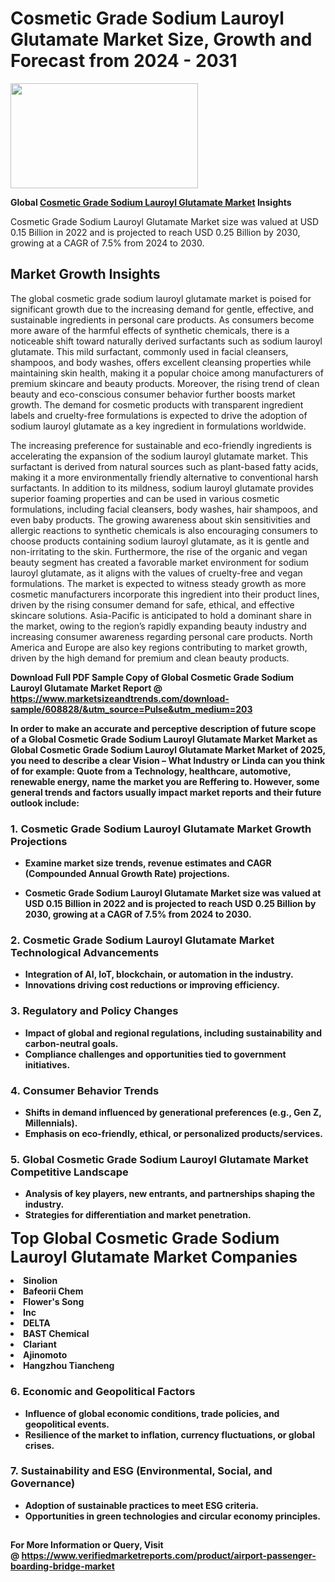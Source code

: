 <H1>Cosmetic Grade Sodium Lauroyl Glutamate Market Size, Growth and Forecast from 2024 - 2031</H1><img class="aligncenter size-medium wp-image-584254" src="https://thirdeyenews.in/wp-content/uploads/2024/09/Global-Market-Research-300x168.jpeg" alt="" width="300" height="168" /><p><strong>Global&nbsp;<a href="https://www.marketsizeandtrends.com/download-sample/608828/&amp;utm_source=Pulse&amp;utm_medium=203">Cosmetic Grade Sodium Lauroyl Glutamate Market</a> Insights</strong></p><p>Cosmetic Grade Sodium Lauroyl Glutamate Market size was valued at USD 0.15 Billion in 2022 and is projected to reach USD 0.25 Billion by 2030, growing at a CAGR of 7.5% from 2024 to 2030.</p><p><h2>Market Growth Insights</h2> <p>The global cosmetic grade sodium lauroyl glutamate market is poised for significant growth due to the increasing demand for gentle, effective, and sustainable ingredients in personal care products. As consumers become more aware of the harmful effects of synthetic chemicals, there is a noticeable shift toward naturally derived surfactants such as sodium lauroyl glutamate. This mild surfactant, commonly used in facial cleansers, shampoos, and body washes, offers excellent cleansing properties while maintaining skin health, making it a popular choice among manufacturers of premium skincare and beauty products. Moreover, the rising trend of clean beauty and eco-conscious consumer behavior further boosts market growth. The demand for cosmetic products with transparent ingredient labels and cruelty-free formulations is expected to drive the adoption of sodium lauroyl glutamate as a key ingredient in formulations worldwide.</p> <p><strong></strong></p> <p>The increasing preference for sustainable and eco-friendly ingredients is accelerating the expansion of the sodium lauroyl glutamate market. This surfactant is derived from natural sources such as plant-based fatty acids, making it a more environmentally friendly alternative to conventional harsh surfactants. In addition to its mildness, sodium lauroyl glutamate provides superior foaming properties and can be used in various cosmetic formulations, including facial cleansers, body washes, hair shampoos, and even baby products. The growing awareness about skin sensitivities and allergic reactions to synthetic chemicals is also encouraging consumers to choose products containing sodium lauroyl glutamate, as it is gentle and non-irritating to the skin. Furthermore, the rise of the organic and vegan beauty segment has created a favorable market environment for sodium lauroyl glutamate, as it aligns with the values of cruelty-free and vegan formulations. The market is expected to witness steady growth as more cosmetic manufacturers incorporate this ingredient into their product lines, driven by the rising consumer demand for safe, ethical, and effective skincare solutions. Asia-Pacific is anticipated to hold a dominant share in the market, owing to the region’s rapidly expanding beauty industry and increasing consumer awareness regarding personal care products. North America and Europe are also key regions contributing to market growth, driven by the high demand for premium and clean beauty products. <p><strong></p><p><span class=""><strong>Download Full PDF Sample Copy of Global Cosmetic Grade Sodium Lauroyl Glutamate Market Report</strong> @ <a href="https://www.marketsizeandtrends.com/download-sample/608828/&amp;utm_source=Pulse&amp;utm_medium=203" target="_blank">https://www.marketsizeandtrends.com/download-sample/608828/&amp;utm_source=Pulse&amp;utm_medium=203</a></span></p><p>In order to make an accurate and perceptive description of future scope of a Global&nbsp;Cosmetic Grade Sodium Lauroyl Glutamate Market Market as Global&nbsp;Cosmetic Grade Sodium Lauroyl Glutamate Market Market of 2025, you need to describe a clear Vision &ndash; What Industry or Linda can you think of for example: Quote from a Technology, healthcare, automotive, renewable energy, name the market you are Reffering to. However, some general trends and factors usually impact market reports and their future outlook include:</p><h3>1.&nbsp;<strong>Cosmetic Grade Sodium Lauroyl Glutamate Market Growth Projections</strong></h3><ul><li>Examine market size trends, revenue estimates and CAGR (Compounded Annual Growth Rate) projections.</li><li><p>Cosmetic Grade Sodium Lauroyl Glutamate Market size was valued at USD 0.15 Billion in 2022 and is projected to reach USD 0.25 Billion by 2030, growing at a CAGR of 7.5% from 2024 to 2030.</p></li></ul><h3>2.&nbsp;<strong>Cosmetic Grade Sodium Lauroyl Glutamate Market Technological Advancements</strong></h3><ul><li>Integration of AI, IoT, blockchain, or automation in the industry.</li><li>Innovations driving cost reductions or improving efficiency.</li></ul><h3>3.&nbsp;<strong>Regulatory and Policy Changes</strong></h3><ul><li>Impact of global and regional regulations, including sustainability and carbon-neutral goals.</li><li>Compliance challenges and opportunities tied to government initiatives.</li></ul><h3>4.&nbsp;<strong>Consumer Behavior Trends</strong></h3><ul><li>Shifts in demand influenced by generational preferences (e.g., Gen Z, Millennials).</li><li>Emphasis on eco-friendly, ethical, or personalized products/services.</li></ul><h3>5.&nbsp;<strong>Global Cosmetic Grade Sodium Lauroyl Glutamate Market Competitive Landscape</strong></h3><ul><li>Analysis of key players, new entrants, and partnerships shaping the industry.</li><li>Strategies for differentiation and market penetration.</li></ul><p data-pm-slice="1 1 []"><span style="color: inherit; font-family: inherit; font-size: 25px;">Top Global Cosmetic Grade Sodium Lauroyl Glutamate Market Companies</span></p><div class="" data-test-id=""><p><li>Sinolion</li><li> Bafeorii Chem</li><li> Flower's Song</li><li>  Inc</li><li> DELTA</li><li> BAST Chemical</li><li> Clariant</li><li> Ajinomoto</li><li> Hangzhou Tiancheng</li></p></div><h3>6.&nbsp;<strong>Economic and Geopolitical Factors</strong></h3><ul><li>Influence of global economic conditions, trade policies, and geopolitical events.</li><li>Resilience of the market to inflation, currency fluctuations, or global crises.</li></ul><h3>7.&nbsp;<strong>Sustainability and ESG (Environmental, Social, and Governance)</strong></h3><ul><li>Adoption of sustainable practices to meet ESG criteria.</li><li>Opportunities in green technologies and circular economy principles.</li></ul><h2><strong style="font-size: 14px;">For More Information or Query, Visit @&nbsp;</strong><a style="background-color: #ffffff; font-size: 14px;" href="https://www.marketsizeandtrends.com/report/cosmetic-grade-sodium-lauroyl-glutamate-market/" target="_blank">https://www.verifiedmarketreports.com/product/airport-passenger-boarding-bridge-market</a></h2>
